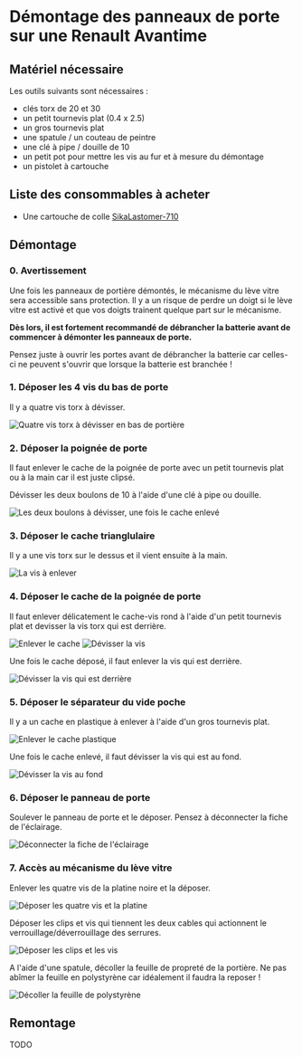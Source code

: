 # Démontage des panneaux de porte sur une Renault Avantime

## Matériel nécessaire
Les outils suivants sont nécessaires :

- clés torx de 20 et 30  
- un petit tournevis plat (0.4 x 2.5)
- un gros tournevis plat
- une spatule / un couteau de peintre
- une clé à pipe / douille de 10
- un petit pot pour mettre les vis au fur et à mesure du démontage
- un pistolet à cartouche

## Liste des consommables à acheter

- Une cartouche de colle [SikaLastomer-710](https://fra.sika.com/fr/groupe/publications/technologie-sika/butyles/sikalastomer--710.html)

## Démontage

### 0. Avertissement

Une fois les panneaux de portière démontés, le mécanisme du lève vitre sera accessible sans protection.
Il y a un risque de perdre un doigt si le lève vitre est activé et que vos doigts trainent quelque part sur le mécanisme.

**Dès lors, il est fortement recommandé de débrancher la batterie avant de commencer à démonter les panneaux de porte.**

Pensez juste à ouvrir les portes avant de débrancher la batterie car celles-ci ne peuvent s'ouvrir que lorsque la batterie est branchée !

### 1. Déposer les 4 vis du bas de porte

Il y a quatre vis torx à dévisser.

![Quatre vis torx à dévisser en bas de portière](IMG_0118.jpg)

### 2. Déposer la poignée de porte

Il faut enlever le cache de la poignée de porte avec un petit tournevis plat ou à la main car il est juste clipsé.

Dévisser les deux boulons de 10 à l'aide d'une clé à pipe ou douille.

![Les deux boulons à dévisser, une fois le cache enlevé](IMG_0119.jpg)

### 3. Déposer le cache trianglulaire

Il y a une vis torx sur le dessus et il vient ensuite à la main.

![La vis à enlever](IMG_0120.jpg)

### 4. Déposer le cache de la poignée de porte

Il faut enlever délicatement le cache-vis rond à l'aide d'un petit tournevis plat et devisser la vis torx qui est derrière.

![Enlever le cache](IMG_0122.jpg)
![Dévisser la vis](IMG_0127.jpg)

Une fois le cache déposé, il faut enlever la vis qui est derrière.

![Dévisser la vis qui est derrière](IMG_0129.jpg)

### 5. Déposer le séparateur du vide poche

Il y a un cache en plastique à enlever à l'aide d'un gros tournevis plat.

![Enlever le cache plastique](IMG_0130.jpg)

Une fois le cache enlevé, il faut dévisser la vis qui est au fond.

![Dévisser la vis au fond](IMG_0131.jpg)

### 6. Déposer le panneau de porte

Soulever le panneau de porte et le déposer. Pensez à déconnecter la fiche de l'éclairage.

![Déconnecter la fiche de l'éclairage](IMG_0132.jpg)

### 7. Accès au mécanisme du lève vitre

Enlever les quatre vis de la platine noire et la déposer.

![Déposer les quatre vis et la platine](IMG_0133-1.jpg)

Déposer les clips et vis qui tiennent les deux cables qui actionnent le verrouillage/déverrouillage des serrures.

![Déposer les clips et les vis](IMG_0133-2.jpg)

A l'aide d'une spatule, décoller la feuille de propreté de la portière.
Ne pas abîmer la feuille en polystyrène car idéalement il faudra la reposer !

![Décoller la feuille de polystyrène](IMG_0134.jpg)

## Remontage

TODO

